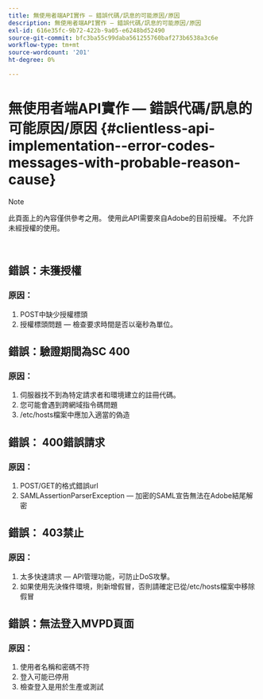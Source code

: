 ```yaml
---
title: 無使用者端API實作 — 錯誤代碼/訊息的可能原因/原因
description: 無使用者端API實作 — 錯誤代碼/訊息的可能原因/原因
exl-id: 616e35fc-9b72-422b-9a05-e6248bd52490
source-git-commit: bfc3ba55c99daba561255760baf273b6538a3c6e
workflow-type: tm+mt
source-wordcount: '201'
ht-degree: 0%

---
```


# 無使用者端API實作 — 錯誤代碼/訊息的可能原因/原因 {#clientless-api-implementation--error-codes-messages-with-probable-reason-cause}

>[!NOTE]
>
>此頁面上的內容僅供參考之用。 使用此API需要來自Adobe的目前授權。 不允許未經授權的使用。

</br>


## 錯誤：未獲授權

### 原因：

1. POST中缺少授權標頭
1. 授權標頭問題 — 檢查要求時間是否以毫秒為單位。

## 錯誤：驗證期間為SC 400

### 原因：

1. 伺服器找不到為特定請求者和環境建立的註冊代碼。
1. 您可能會遇到跨網域指令碼問題
1. /etc/hosts檔案中應加入適當的偽造

## 錯誤： 400錯誤請求

### 原因：

1. POST/GET的格式錯誤url
1. SAMLAssertionParserException — 加密的SAML宣告無法在Adobe結尾解密

## 錯誤： 403禁止

### 原因：

1. 太多快速請求 — API管理功能，可防止DoS攻擊。
2. 如果使用先決條件環境，則新增假冒，否則請確定已從/etc/hosts檔案中移除假冒

## 錯誤：無法登入MVPD頁面

### 原因：

1. 使用者名稱和密碼不符 
2. 登入可能已停用
3. 檢查登入是用於生產或測試


<!--

## Related Information

- [Clientless API Reference](/help/authentication/rest-api-reference.md)

-->
